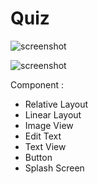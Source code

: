 # Quiz

![screenshot](screenshot_1542427134)

![screenshot](screenshot_1543625120)


Component :
- Relative Layout
- Linear Layout
- Image View
- Edit Text
- Text View 
- Button
- Splash Screen
